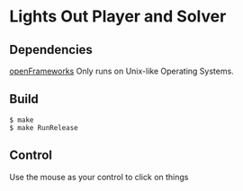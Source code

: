 # Lights Out Player and Solver
## Dependencies
[openFrameworks](https://openframeworks.cc)
Only runs on Unix-like Operating Systems.
## Build
```
$ make
$ make RunRelease
```
## Control
Use the mouse as your control to click on things
